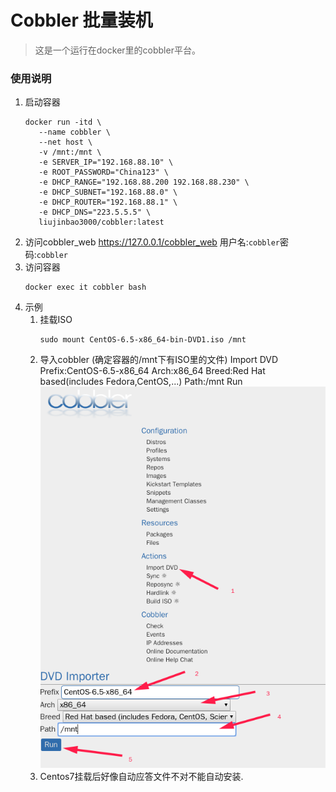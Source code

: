 # Cobbler 批量装机

> 这是一个运行在docker里的cobbler平台。

### 使用说明
1. 启动容器
   ```
   docker run -itd \
      --name cobbler \
      --net host \
      -v /mnt:/mnt \
      -e SERVER_IP="192.168.88.10" \
      -e ROOT_PASSWORD="China123" \
      -e DHCP_RANGE="192.168.88.200 192.168.88.230" \
      -e DHCP_SUBNET="192.168.88.0" \
      -e DHCP_ROUTER="192.168.88.1" \
      -e DHCP_DNS="223.5.5.5" \
      liujinbao3000/cobbler:latest
   ```
1. 访问cobbler_web
   https://127.0.0.1/cobbler_web
   用户名:`cobbler`密码:`cobbler`
1. 访问容器
   ```
   docker exec it cobbler bash
   ```
1. 示例
   1. 挂载ISO
      ```
      sudo mount CentOS-6.5-x86_64-bin-DVD1.iso /mnt
      ```
   1. 导入cobbler (确定容器的/mnt下有ISO里的文件)
      Import DVD
      Prefix:CentOS-6.5-x86_64
      Arch:x86_64
      Breed:Red Hat based(includes Fedora,CentOS,...) 
      Path:/mnt
      Run
      ![示例](cobbler.png)
   1. Centos7挂载后好像自动应答文件不对不能自动安装. 